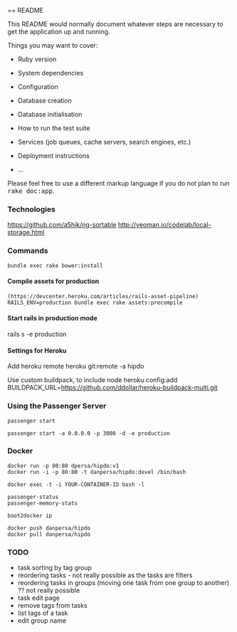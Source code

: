 == README

This README would normally document whatever steps are necessary to get the
application up and running.

Things you may want to cover:

* Ruby version

* System dependencies

* Configuration

* Database creation

* Database initialisation

* How to run the test suite

* Services (job queues, cache servers, search engines, etc.)

* Deployment instructions

* ...


Please feel free to use a different markup language if you do not plan to run
<tt>rake doc:app</tt>.

### Technologies

https://github.com/a5hik/ng-sortable
http://yeoman.io/codelab/local-storage.html

### Commands

    bundle exec rake bower:install

#### Compile assets for production

    (https://devcenter.heroku.com/articles/rails-asset-pipeline)
    RAILS_ENV=production bundle exec rake assets:precompile

#### Start rails in production mode

rails s -e production

#### Settings for Heroku

Add heroku remote
    heroku git:remote -a hipdo

Use custom buildpack, to include node
    heroku config:add BUILDPACK_URL=https://github.com/ddollar/heroku-buildpack-multi.git

### Using the Passenger Server

    passenger start

    passenger start -a 0.0.0.0 -p 3000 -d -e production

### Docker

    docker run -p 80:80 dpersa/hipdo:v1
    docker run -i -p 80:80 -t danpersa/hipdo:devel /bin/bash

    docker exec -t -i YOUR-CONTAINER-ID bash -l

    passenger-status
    passenger-memory-stats

    boot2docker ip

    docker push danpersa/hipdo
    docker pull danpersa/hipdo

### TODO

 * task sorting by tag group
 * reordering tasks - not really possible as the tasks are filters
 * reordering tasks in groups (moving one task from one group to another) ?? not really possible
 * task edit page
 * remove tags from tasks
 * list tags of a task
 * edit group name


